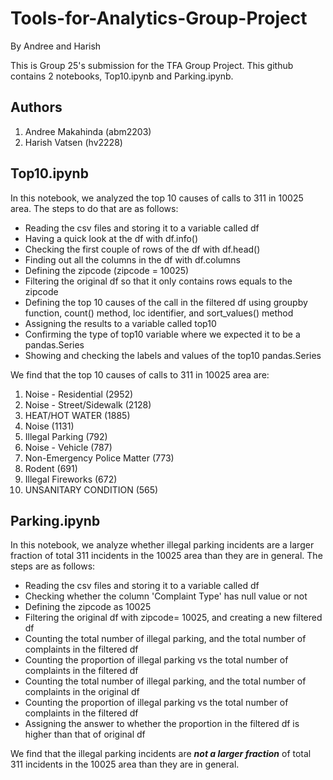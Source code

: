 # Tools-for-Analytics-Group-Project
By Andree and Harish

This is Group 25's submission for the TFA Group Project. This github contains 2 notebooks, Top10.ipynb and Parking.ipynb.


Authors
-------------------
1. Andree Makahinda (abm2203)
2. Harish Vatsen (hv2228)



Top10.ipynb
-----------------------
In this notebook, we analyzed the top 10 causes of calls to 311 in 10025 area. The steps to do that are as follows:
- Reading the csv files and storing it to a variable called df
- Having a quick look at the df with df.info()
- Checking the first couple of rows of the df with df.head()
- Finding out all the columns in the df with df.columns
- Defining the zipcode (zipcode = 10025)
- Filtering the original df so that it only contains rows equals to the zipcode
- Defining the top 10 causes of the call in the filtered df using groupby function, count() method, loc identifier, and sort_values() method
- Assigning the results to a variable called top10
- Confirming the type of top10 variable where we expected it to be a pandas.Series
- Showing and checking the labels and values of the top10 pandas.Series

We find that the top 10 causes of calls to 311 in 10025 area are:
1. Noise - Residential (2952)
2. Noise - Street/Sidewalk (2128)
3. HEAT/HOT WATER (1885)
4. Noise (1131)
5. Illegal Parking (792)
6. Noise - Vehicle (787)
7. Non-Emergency Police Matter (773)
8. Rodent (691)
9. Illegal Fireworks (672)
10. UNSANITARY CONDITION (565)



Parking.ipynb
-----------------------
In this notebook, we analyze whether illegal parking incidents are a larger fraction of total 311 incidents in the 10025 area than they are in general. The steps are as follows:
- Reading the csv files and storing it to a variable called df
- Checking whether the column 'Complaint Type' has null value or not
- Defining the zipcode as 10025
- Filtering the original df with zipcode= 10025, and creating a new filtered df
- Counting the total number of illegal parking, and the total number of complaints in the filtered df
- Counting the proportion of illegal parking vs the total number of complaints in the filtered df
- Counting the total number of illegal parking, and the total number of complaints in the original df
- Counting the proportion of illegal parking vs the total number of complaints in the filtered df
- Assigning the answer to whether the proportion in the filtered df is higher than that of original df

We find that the illegal parking incidents are _**not a larger fraction**_ of total 311 incidents in the 10025 area than they are in general.